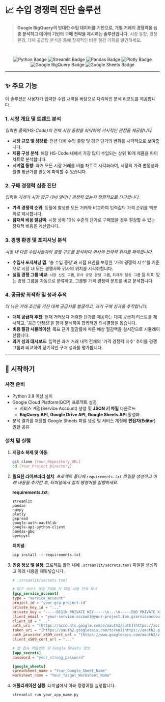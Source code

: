 # 📈 수입 경쟁력 진단 솔루션

> **Google BigQuery의 방대한 수입 데이터를 기반으로, 개별 거래의 경쟁력을 심층 분석하고 데이터 기반의 구매 전략을 제시하는 솔루션입니다.**
> 시장 동향, 경쟁 환경, 대체 공급망 분석을 통해 잠재적인 비용 절감 기회를 발견하세요.

<br>

<p align="center">
  <img src="https://img.shields.io/badge/Python-3776AB?style=for-the-badge&logo=python&logoColor=white" alt="Python Badge"/>
  <img src="https://img.shields.io/badge/Streamlit-FF4B4B?style=for-the-badge&logo=streamlit&logoColor=white" alt="Streamlit Badge"/>
  <img src="https://img.shields.io/badge/Pandas-150458?style=for-the-badge&logo=pandas&logoColor=white" alt="Pandas Badge"/>
  <img src="https://img.shields.io/badge/Plotly-3F4F75?style=for-the-badge&logo=plotly&logoColor=white" alt="Plotly Badge"/>
  <img src="https://img.shields.io/badge/Google%20BigQuery-4285F4?style=for-the-badge&logo=google-bigquery&logoColor=white" alt="Google BigQuery Badge"/>
  <img src="https://img.shields.io/badge/Google%20Sheets-34A853?style=for-the-badge&logo=google-sheets&logoColor=white" alt="Google Sheets Badge"/>
</p>

---

## ✨ 주요 기능

이 솔루션은 사용자가 입력한 수입 내역을 바탕으로 다각적인 분석 리포트를 제공합니다.

### 1. 시장 개요 및 트렌드 분석
*입력한 품목(HS-Code)의 전체 시장 동향을 파악하여 거시적인 관점을 제공합니다.*
- **시장 규모 및 성장률**: 전년 대비 수입 중량 및 평균 단가의 변화를 시각적으로 보여줍니다.
- **제품 구성 분석**: 해당 HS-Code 내에서 가장 많이 수입되는 상위 10개 제품을 파이 차트로 분석합니다.
- **시계열 동향**: 과거 모든 시장 거래를 버블 차트로 시각화하여, 시장의 가격 변동성과 월별 평균가를 한눈에 파악할 수 있습니다.

### 2. 구매 경쟁력 심층 진단
*입력한 거래가 시장 평균 대비 얼마나 경쟁력 있는지 정량적으로 진단합니다.*
- **가격 경쟁력 순위**: 동월에 발생한 모든 거래와 비교하여 입력값의 가격 순위를 백분위로 제시합니다.
- **잠재적 비용 절감액**: 시장 상위 10% 수준의 단가로 구매했을 경우 절감할 수 있는 잠재적 비용을 계산합니다.

### 3. 경쟁 환경 및 포지셔닝 분석
*시장 내 다른 수입사들과의 경쟁 구도를 분석하여 귀사의 전략적 위치를 파악합니다.*
- **수입사 포지셔닝 맵**: '총 수입 중량'과 시점 요인을 보정한 '가격 경쟁력 지수'를 기준으로 시장 내 모든 경쟁사와 귀사의 위치를 시각화합니다.
- **실질 경쟁 그룹 비교**: `시장 선도 그룹`, `유사 규모 경쟁 그룹`, `최저가 달성 그룹` 등 의미 있는 경쟁 그룹을 자동으로 분류하고, 그룹별 가격 경쟁력 분포를 비교 분석합니다.

### 4. 공급망 최적화 및 성과 추적
*더 나은 거래 조건을 가진 대체 공급처를 발굴하고, 과거 구매 성과를 추적합니다.*
- **대체 공급처 추천**: 현재 거래보다 저렴한 단가를 제공하는 대체 공급처 리스트를 제시하고, '공급 안정성'을 함께 분석하여 합리적인 의사결정을 돕습니다.
- **비용 절감 시뮬레이션**: 목표 단가 절감률에 따른 예상 절감액을 실시간으로 시뮬레이션합니다.
- **과거 성과 대시보드**: 입력한 과거 거래 내역 전체의 '가격 경쟁력 지수' 추이를 경쟁 그룹과 비교하여 장기적인 구매 성과를 평가합니다.

---

## 🚀 시작하기

### **사전 준비**
- Python 3.8 이상 설치
- Google Cloud Platform(GCP) 프로젝트 설정
  - 서비스 계정(Service Account) 생성 및 **JSON 키 파일** 다운로드
  - **BigQuery API**, **Google Drive API**, **Google Sheets API** 활성화
- 분석 결과를 저장할 Google Sheets 파일 생성 및 서비스 계정에 **편집자(Editor)** 권한 공유

### **설치 및 실행**
1.  **저장소 복제 및 이동**:
    ```bash
    git clone [Your_Repository_URL]
    cd [Your_Project_Directory]
    ```

2.  **필요한 라이브러리 설치**:
    *프로젝트 폴더에 `requirements.txt` 파일을 생성하고 아래 내용을 추가한 후, 터미널에서 설치 명령어를 실행하세요.*

    **requirements.txt**:
    ```
    streamlit
    pandas
    numpy
    plotly
    gspread
    google-auth-oauthlib
    google-api-python-client
    pandas-gbq
    openpyxl
    ```

    **터미널**:
    ```bash
    pip install -r requirements.txt
    ```

3.  **인증 정보 및 설정**:
    프로젝트 폴더 내에 `.streamlit/secrets.toml` 파일을 생성하고 아래 내용을 채워넣습니다.
    ```toml
    # .streamlit/secrets.toml

    # GCP 서비스 계정 JSON 키 파일 내용 전체 복사
    [gcp_service_account]
    type = "service_account"
    project_id = "your-gcp-project-id"
    private_key_id = "..."
    private_key = "-----BEGIN PRIVATE KEY-----\n...\n-----END PRIVATE KEY-----\n"
    client_email = "your-service-account@your-project.iam.gserviceaccount.com"
    client_id = "..."
    auth_uri = "[https://accounts.google.com/o/oauth2/auth](https://accounts.google.com/o/oauth2/auth)"
    token_uri = "[https://oauth2.googleapis.com/token](https://oauth2.googleapis.com/token)"
    auth_provider_x509_cert_url = "[https://www.googleapis.com/oauth2/v1/certs](https://www.googleapis.com/oauth2/v1/certs)"
    client_x509_cert_url = "..."

    # 앱 접속 비밀번호 및 Google Sheets 정보
    [app_secrets]
    password = "your_strong_password"

    [google_sheets]
    spreadsheet_name = "Your_Google_Sheet_Name"
    worksheet_name = "Your_Target_Worksheet_Name"
    ```

4.  **애플리케이션 실행**:
    터미널에서 아래 명령어를 실행합니다.
    ```bash
    streamlit run your_app_name.py
    ```
